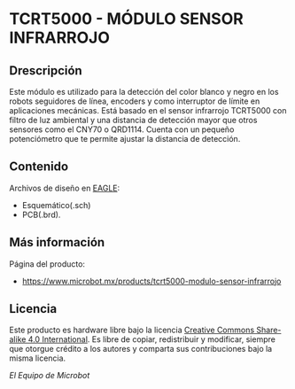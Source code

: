 TCRT5000 - MÓDULO SENSOR INFRARROJO
==================================
Drescripción
------------
Este módulo es utilizado para la detección del color blanco y negro en los robots seguidores de línea, encoders y como interruptor de límite en aplicaciones mecánicas. Está basado en el sensor infrarrojo TCRT5000 con filtro de luz ambiental y una distancia de detección mayor que otros sensores como el CNY70 o QRD1114. Cuenta con un pequeño potenciómetro que te permite ajustar la distancia de detección. 

Contenido
--------
Archivos de diseño en [EAGLE](https://www.autodesk.com/products/eagle/free-download):
- Esquemático(.sch)
- PCB(.brd).

Más información
---------------
Página del producto:
-	https://www.microbot.mx/products/tcrt5000-modulo-sensor-infrarrojo

Licencia
--------
Este producto es hardware libre bajo la licencia [Creative Commons Share-alike 4.0 International](https://creativecommons.org/licenses/by-sa/4.0/). Es libre de copiar, redistribuir y modificar, siempre que otorgue crédito a los autores y comparta sus contribuciones bajo la misma licencia.


*El Equipo de Microbot*
